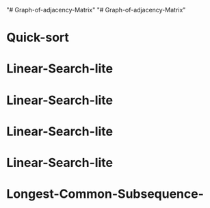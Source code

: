 "# Graph-of-adjacency-Matrix" 
"# Graph-of-adjacency-Matrix" 
# Quick-sort
# Linear-Search-lite
# Linear-Search-lite
# Linear-Search-lite
# Linear-Search-lite
# Longest-Common-Subsequence-

